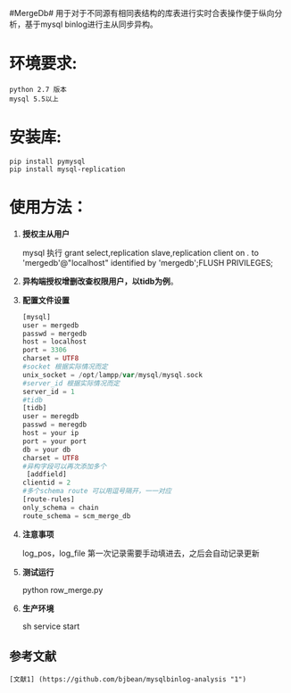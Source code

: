#MergeDb#
    用于对于不同源有相同表结构的库表进行实时合表操作便于纵向分析，基于mysql binlog进行主从同步异构。

# 环境要求:
    python 2.7 版本
    mysql 5.5以上

# 安装库:
    pip install pymysql
    pip install mysql-replication
  
# 使用方法：

1. **授权主从用户**

    mysql 执行 grant select,replication slave,replication client on *.* to 'mergedb'@"localhost" identified by 'mergedb';FLUSH PRIVILEGES;
    
2. **异构端授权增删改查权限用户，以tidb为例**。
  
3. **配置文件设置**
      ``` php
      [mysql]
      user = mergedb
      passwd = mergedb
      host = localhost
      port = 3306
      charset = UTF8
      #socket 根据实际情况而定
      unix_socket = /opt/lampp/var/mysql/mysql.sock
      #server_id 根据实际情况而定
      server_id = 1
      #tidb 
      [tidb]
      user = meregdb
      passwd = meregdb
      host = your ip
      port = your port
      db = your db
      charset = UTF8
      #异构字段可以再次添加多个
       [addfield]
      clientid = 2
      #多个schema route 可以用逗号隔开，一一对应
      [route-rules]
      only_schema = chain
      route_schema = scm_merge_db
      ```
      
4. **注意事项**

      log_pos，log_file 第一次记录需要手动填进去，之后会自动记录更新
    
5. **测试运行**

      python row_merge.py
      
6. **生产环境**

      sh service start
      
## 参考文献
    [文献1] (https://github.com/bjbean/mysqlbinlog-analysis "1")


  
